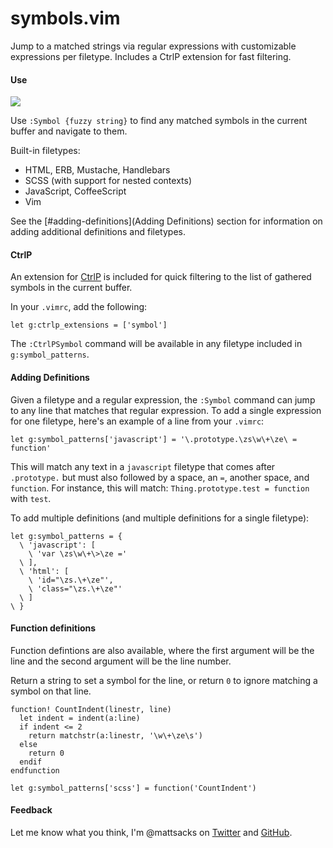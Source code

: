 # symbols.vim

Jump to a matched strings via regular expressions with customizable expressions per filetype. Includes a CtrlP extension for fast filtering.

#### Use

![](http://i.imgbox.com/OoLpMwO5.gif)

Use `:Symbol {fuzzy string}` to find any matched symbols in the current buffer and navigate to them.

Built-in filetypes:

* HTML, ERB, Mustache, Handlebars
* SCSS (with support for nested contexts)
* JavaScript, CoffeeScript
* Vim

See the [#adding-definitions](Adding Definitions) section for information on adding additional definitions and filetypes.

#### CtrlP

An extension for [CtrlP](https://github.com/kien/ctrlp.vim) is included for quick filtering to the list of gathered symbols in the current buffer.

In your `.vimrc`, add the following:

```vim
let g:ctrlp_extensions = ['symbol']
```

The `:CtrlPSymbol` command will be available in any filetype included in `g:symbol_patterns`.

#### Adding Definitions

Given a filetype and a regular expression, the `:Symbol` command can jump to any line that matches that regular expression. To add a single expression for one filetype, here's an example of a line from your `.vimrc`:

```vim
let g:symbol_patterns['javascript'] = '\.prototype.\zs\w\+\ze\ = function'
```

This will match any text in a `javascript` filetype that comes after `.prototype.` but must also followed by a space, an `=`, another space, and `function`. For instance, this will match: `Thing.prototype.test = function` with `test`.

To add multiple definitions (and multiple definitions for a single filetype):

```vim
let g:symbol_patterns = {
  \ 'javascript': [
    \ 'var \zs\w\+\>\ze ='
  \ ],
  \ 'html': [
    \ 'id="\zs.\+\ze"',
    \ 'class="\zs.\+\ze"'
  \ ]
\ }
```

#### Function definitions

Function defintions are also available, where the first argument will be the line and the second argument will be the line number.

Return a string to set a symbol for the line, or return `0` to ignore matching a symbol on that line.

```vim
function! CountIndent(linestr, line)
  let indent = indent(a:line)
  if indent <= 2
    return matchstr(a:linestr, '\w\+\ze\s')
  else 
    return 0
  endif
endfunction

let g:symbol_patterns['scss'] = function('CountIndent')
```

#### Feedback

Let me know what you think, I'm @mattsacks on [Twitter](https://twitter.com/mattsacks) and [GitHub](https://github.com/mattsacks).
